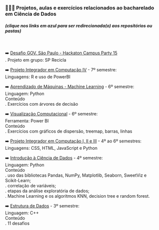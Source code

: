 <h3> 👩‍🔬🎲 Projetos, aulas e exercícios relacionados ao bacharelado em Ciência de Dados </h3>
<h5>(clique nos links em azul para ser redirecionada(o) aos repositórios ou pastas) </h5> <br>

➡️ [Desafio GOV. São Paulo - Hackaton Campus Party 15](https://github.com/Marlomss/SP-RECICLA)<br>
.  Projeto em grupo: SP Recicla<br>

➡️ [Projeto Integrador em Computação IV](https://github.com/PJI01-Aricanduva-01/cantareira) - 7º semestre:<br>
Linguagens: R e uso de PowerBI<br>
<!--Conteúdo<br>
.  Sistema de Monitoramento e Predição dos Volumes Acumulados no Manancial Cantareira<br>-->

➡️ [Aprendizado de Máquinas - Machine Learning](https://github.com/JoiceO/ciencia-de-dados/tree/master/Aprendizado%20de%20M%C3%A1quinas) - 6º semestre:<br>
Linguagem: Python<br>
Conteúdo<br>
. Exercícios com árvores de decisão

➡️ [Visualização Computacional](https://github.com/JoiceO/ciencia-de-dados/tree/master/Visualiza%C3%A7%C3%A3o%20Computacional) - 6º semestre:<br>
Ferramenta: Power BI<br>
Conteúdo<br>
. Exercícios com gráficos de dispersão, treemap, barras, linhas

➡️ [Projeto Integrador em Computação I, II e III](https://github.com/PJI01-Aricanduva-01/ari01-campaigncalculator) - 4º ao 6º semestres:<br>
Linguagens: CSS, HTML, JavaScript e Python<br>
<!--Conteúdo<br>
.  Plataforma web de planejamento estratégico para campanhas de marketing digital. Chamada de “Calculadora de Campanhas”, focou no orçamento e duração disponíveis entre as várias estratégias possíveis (engajamento do cliente, valoração da marca, estímulo para aquisição de produtos, etc).<br>-->

➡️ [Introdução à Ciência de Dados](https://github.com/JoiceO/Introducao-Ciencia-Dados) - 4º semestre:<br>
Linguagem: Python<br>
Conteúdo<br>
. uso das bibliotecas Pandas, NumPy, Matplotlib, Seaborn, SweetViz e Scikit-Learn;<br>
. correlação de variáveis;<br>
. etapas da análise exploratória de dados;<br>
. Machine Learning e os algoritmos KNN, decision tree e random forest.<br>

➡️ [Estrutura de Dados](https://github.com/JoiceO/DesafiosEstruturaDeDados) - 3º semestre:<br>
Linguagem: C++<br>
Conteúdo<br>
. 11 desafios

